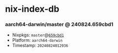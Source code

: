 # nix-index-db
### aarch64-darwin/master @ 240824.659cbd1
- Nixpkgs: `master`@[`659cbd1`](https://github.com/NixOS/nixpkgs/commit/659cbd161b3486ccc0f679abb00f6a460912cf42)
- Platform: `aarch64-darwin`
- Timestamp: `20240824012936`
